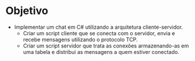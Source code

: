 # Objetivo

- Implementar um chat em C# utilizando a arquitetura cliente-servidor.
  - Criar um script cliente que se conecta com o servidor, envia e recebe mensagens utilizando o protocolo TCP.
  - Criar um script servidor que trata as conexões armazenando-as em uma tabela e distribui as mensagens a quem estiver conectado.
